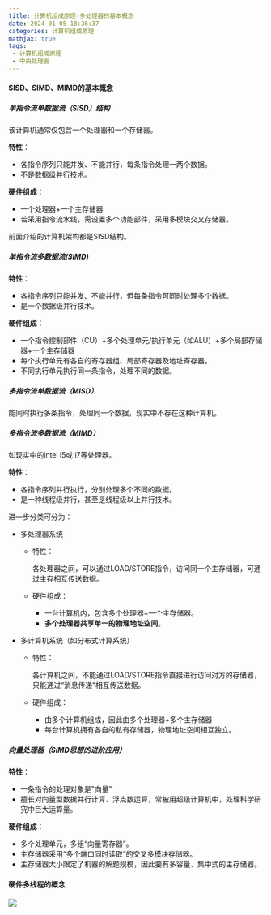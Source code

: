 ```yaml
---
title: 计算机组成原理-多处理器的基本概念
date: 2024-01-05 18:36:37
categories: 计算机组成原理
mathjax: true
tags:
 - 计算机组成原理
 - 中央处理器
---
```


<meta name="referrer" content="no-referrer"/>



#### SISD、SIMD、MIMD的基本概念



##### 单指令流单数据流（SISD）结构

该计算机通常仅包含一个处理器和一个存储器。

**特性**：

- 各指令序列只能并发、不能并行，每条指令处理一两个数据。
- 不是数据级并行技术。

**硬件组成**：

- 一个处理器+一个主存储器
- 若采用指令流水线，需设置多个功能部件，采用多模块交叉存储器。

前面介绍的计算机架构都是SISD结构。



##### 单指令流多数据流(SIMD)

**特性**：

- 各指令序列只能并发、不能并行，但每条指令可同时处理多个数据。
- 是一个数据级并行技术。

**硬件组成**：

- 一个指令控制部件（CU）+多个处理单元/执行单元（如ALU）+多个局部存储器+一个主存储器
- 每个执行单元有各自的寄存器组、局部寄存器及地址寄存器。
- 不同执行单元执行同一条指令，处理不同的数据。



##### 多指令流单数据流（MISD）

能同时执行多条指令，处理同一个数据，现实中不存在这种计算机。



##### 多指令流多数据流（MIMD）

如现实中的intel i5或 i7等处理器。

**特性**：

- 各指令序列并行执行，分别处理多个不同的数据。
- 是一种线程级并行，甚至是线程级以上并行技术。

进一步分类可分为：

- 多处理器系统

  - 特性：

    各处理器之间，可以通过LOAD/STORE指令，访问同一个主存储器，可通过主存相互传送数据。

  - 硬件组成：

    - 一台计算机内，包含多个处理器+一个主存储器。
    - **多个处理器共享单一的物理地址空间**。

- 多计算机系统（如分布式计算系统）

  - 特性：

    各计算机之间，不能通过LOAD/STORE指令直接进行访问对方的存储器，只能通过“消息传递”相互传送数据。

  - 硬件组成：

    - 由多个计算机组成，因此由多个处理器+多个主存储器
    - 每台计算机拥有各自的私有存储器，物理地址空间相互独立。

##### 向量处理器（SIMD思想的进阶应用）

**特性**：

- 一条指令的处理对象是"向量"
- 擅长对向量型数据并行计算、浮点数运算，常被用超级计算机中，处理科学研究中巨大运算量。

**硬件组成**：

- 多个处理单元，多组“向量寄存器”。
- 主存储器采用“多个端口同时读取”的交叉多模块存储器。
- 主存储器大小限定了机器的解题规模，因此要有多容量、集中式的主存储器。



#### 硬件多线程的概念

![](https://img-blog.csdnimg.cn/direct/24417f29440b4d48ba30a971bdbd2fe0.png)
